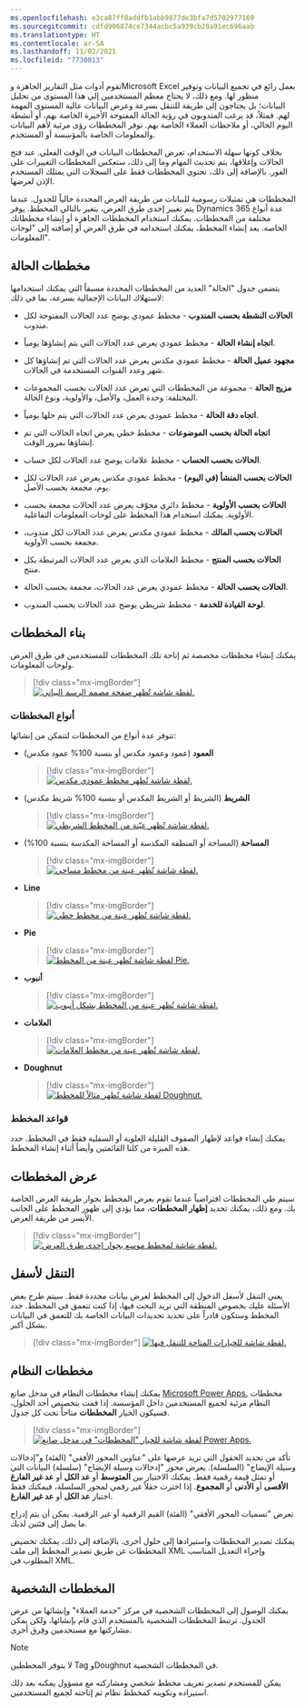 ```yaml
---
ms.openlocfilehash: e3ca87ff8addfb1abb9877de3bfa7d5702977169
ms.sourcegitcommit: cdfd906874ce7344acbc5a939cb28a91ec696aab
ms.translationtype: HT
ms.contentlocale: ar-SA
ms.lasthandoff: 11/02/2021
ms.locfileid: "7730813"
---
```

تقوم أدوات مثل التقارير الجاهزة وMicrosoft Excel بعمل رائع في تجميع البيانات وتوفير منظور لها. ومع ذلك، لا يحتاج معظم المستخدمين إلى هذا المستوى من تحليل البيانات؛ بل يحتاجون إلى طريقة للتنقل بسرعة وعرض البيانات عالية المستوى المهمة لهم. فمثلاً، قد يرغب المندوبون في رؤية الحالة المفتوحة الأخيرة الخاصة بهم، أو أنشطة اليوم الحالي، أو ملاحظات العملاء الخاصة بهم.
توفر المخططات رؤى مرئية لأهم البيانات والمعلومات الخاصة بالمؤسسة أو المستخدم.

بخلاف كونها سهلة الاستخدام، تعرض المخططات البيانات في الوقت الفعلي. عند فتح الحالات وإغلاقها، يتم تحديث المهام وما إلى ذلك، ستعكس المخططات التغييرات على الفور. بالإضافة إلى ذلك، تحتوي المخططات فقط على السجلات التي يمتلك المستخدم الإذن لعرضها.

المخططات هي تمثيلات رسومية للبيانات من طريقة العرض المحددة حالياً للجدول. عندما يتم تغيير إحدى طرق العرض، يتغير بالتالي المخطط.
يوفر Dynamics 365 عدة أنواع مختلفة من المخططات.
يمكنك استخدام المخططات الجاهزة أو إنشاء مخططاتك الخاصة.
بعد إنشاء المخطط، يمكنك استخدامه في طرق العرض أو إضافته إلى "لوحات المعلومات".

## <a name="case-charts"></a>مخططات الحالة

يتضمن جدول "الحالة" العديد من المخططات المحددة مسبقاً التي يمكنك استخدامها لاستهلاك البيانات الإجمالية بسرعة، بما في ذلك:

- **الحالات النشطة بحسب المندوب** - مخطط عمودي يوضح عدد الحالات المفتوحة لكل مندوب.

- **اتجاه إنشاء الحالة** - مخطط عمودي يعرض عدد الحالات التي يتم إنشاؤها يومياً.

- **مجهود عميل الحالة** - مخطط عمودي مكدس يعرض عدد الحالات التي تم إنشاؤها كل شهر وعدد القنوات المستخدمة في الحالات.

- **مزيج الحالة** - مجموعة من المخططات التي تعرض عدد الحالات بحسب المجموعات المختلفة: وحدة العمل، والأصل، والأولوية، ونوع الحالة.

- **اتجاه دقة الحالة** - مخطط عمودي يعرض عدد الحالات التي يتم حلها يومياً.

- **اتجاه الحالة بحسب الموضوعات** - مخطط خطي يعرض اتجاه الحالات التي تم إنشاؤها بمرور الوقت.

- **الحالات بحسب الحساب** - مخطط علامات يوضح عدد الحالات لكل حساب.

- **الحالات بحسب المنشأ (في اليوم)** - مخطط عمودي مكدس يعرض عدد الحالات لكل يوم، مجمعة بحسب الأصل.

- **الحالات بحسب الأولوية** - مخطط دائري مجوّف يعرض عدد الحالات مجمعة بحسب الأولوية. يمكنك استخدام هذا المخطط على لوحات المعلومات التفاعلية.

- **الحالات بحسب المالك** - مخطط عمودي مكدس يعرض عدد الحالات لكل مندوب، مجمعة بحسب الأولوية.

- **الحالات بحسب المنتج** - مخطط العلامات الذي يعرض عدد الحالات المرتبطة بكل منتج.

- **الحالات بحسب الحالة** - مخطط عمودي يعرض عدد الحالات، مجمعة بحسب الحالة.

- **لوحة القيادة للخدمة** - مخطط شريطي يوضح عدد الحالات بحسب المندوب.

## <a name="build-charts"></a>بناء المخططات

يمكنك إنشاء مخططات مخصصة ثم إتاحة تلك المخططات للمستخدمين في طرق العرض ولوحات المعلومات.

> [!div class="mx-imgBorder"]
> [![لقطة شاشة تُظهر صفحة مصمم الرسم البياني.](../media/2-chart-designer.png)](../media/2-chart-designer.png#lightbox)

### <a name="types-of-charts"></a>أنواع المخططات

تتوفر عدة أنواع من المخططات لتتمكن من إنشائها:

- **العمود** (عمود وعمود مكدس أو بنسبة 100% عمود مكدس)

  > [!div class="mx-imgBorder"]
  > [![لقطة شاشة تُظهر مخطط عمودي مكدس.](../media/2-stacked-column-chart.png)](../media/2-stacked-column-chart.png#lightbox)

- **الشريط** (الشريط أو الشريط المكدس أو بنسبة 100% شريط مكدس)

  > [!div class="mx-imgBorder"]
  > [![لقطة شاشة تُظهر عيّنة من المخطط الشريطي.](../media/2-bar-chart.png)](../media/2-bar-chart.png#lightbox)

- **المساحة** (المساحة أو المنطقة المكدسة أو المساحة المكدسة بنسبة 100%)

  > [!div class="mx-imgBorder"]
  > [![لقطة شاشة تُظهر عينة من مخطط مساحي.](../media/2-area-chart.gif)](../media/2-area-chart.gif#lightbox)

- **Line**

  > [!div class="mx-imgBorder"]
  > [![لقطة شاشة تُظهر عينة من مخطط خطي.](../media/2-line-chart.png)](../media/2-line-chart.png#lightbox)

- **Pie**

  > [!div class="mx-imgBorder"]
  > [![لقطة شاشة تُظهر عينة من المخطط Pie.](../media/2-pie-chart.png)](../media/2-pie-chart.png#lightbox)

- **أنبوب**

  > [!div class="mx-imgBorder"]
  > [![لقطة شاشة تُظهر عينة من المخطط بشكل أنبوب.](../media/2-funnel-chart.png)](../media/2-funnel-chart.png#lightbox)

- **العلامات**

  > [!div class="mx-imgBorder"]
  > [![لقطة شاشة تُظهر عينة من مخطط العلامات.](../media/2-tag-chart.png)](../media/2-tag-chart.png#lightbox)

- **Doughnut**

  > [!div class="mx-imgBorder"]
  > [![لقطة شاشة تُظهر مثالاً للمخطط Doughnut.](../media/2-doughnut-chart.png)](../media/2-doughnut-chart.png#lightbox)

### <a name="chart-rules"></a>قواعد المخطط

يمكنك إنشاء قواعد لإظهار الصفوف القليلة العلوية أو السفلية فقط في المخطط. حدد هذه الميزة من كلتا القائمتين وأيضاً أثناء إنشاء المخطط.

## <a name="view-charts"></a>عرض المخططات

سيتم طي المخططات افتراضياً عندما تقوم بعرض المخطط بجوار طريقة العرض الخاصة بك. ومع ذلك، يمكنك تحديد **إظهار المخططات**، مما يؤدي إلى ظهور المخطط على الجانب الأيسر من طريقة العرض.

> [!div class="mx-imgBorder"]
> [![لقطة شاشة لمخطط موسع بجوار إحدى طرق العرض.](../media/2-view-charts.png)](../media/2-view-charts.png#lightbox)

## <a name="drill-down"></a>التنقل لأسفل

يعني التنقل لأسفل الدخول إلى المخطط لعرض بيانات محددة فقط. سيتم طرح بعض الأسئلة عليك بخصوص المنطقة التي تريد البحث فيها، إذا كنت تتعمق في المخطط. حدد المخطط وستكون قادراً على تحديد تحديدات البيانات الخاصة بك للتعمق في البيانات بشكل أكبر.

> [!div class="mx-imgBorder"] 
> [![لقطة شاشة للخيارات المتاحة للتنقل فيها.](../media/2-chart-drill-down.png)](../media/2-chart-drill-down.png#lightbox)

## <a name="system-charts"></a>مخططات النظام

يمكنك إنشاء مخططات النظام في مدخل صانع [Microsoft Power Apps.](https://make.powerapps.com?azure-portal=true) مخططات النظام مرئية لجميع المستخدمين داخل المؤسسة. إذا قمت بتخصيص أحد الحلول، فسيكون الخيار **المخططات** متاحاً تحت كل جدول. 

> [!div class="mx-imgBorder"]
> [![لقطة شاشة للخيار "المخططات" في مدخل صانع Power Apps.](../media/2-solution-charts.png)](../media/2-solution-charts.png#lightbox)

تأكد من تحديد الحقول التي تريد عرضها على "عناوين المحور الأفقي" (الفئة) و"إدخالات وسيلة الإيضاح" (السلسلة).
يعرض محور "إدخالات وسيلة الإيضاح" (سلسلة) البيانات التي تمثل قيمة رقمية فقط. يمكنك الاختيار بين **المتوسط** أو **عد الكل** أو **عد غير الفارغ‎** أو **الأقصى** أو **الأدنى** أو **المجموع**. إذا اخترت حقلاً غير رقمي لمحور السلسلة، فيمكنك فقط اختيار **عد الكل** أو **عد غير الفارغ**. 

تعرض "تسميات المحور الأفقي" (الفئة) القيم الرقمية أو غير الرقمية. يمكن أن يتم إدراج ما يصل إلى فئتين لديك.

يمكنك تصدير المخططات واستيرادها إلى حلول أخرى. بالإضافة إلى ذلك، يمكنك تخصيص المخططات عن طريق تصدير المخطط إلى ملف XML وإجراء التعديل المناسب المطلوب في XML.

## <a name="personal-charts"></a>المخططات الشخصية

يمكنك الوصول إلى المخططات الشخصية في مركز "خدمة العملاء" وإنشائها من عرض الجدول. ترتبط المخططات الشخصية بالمستخدم الذي قام بإنشائها، ولكن يمكن مشاركتها مع مستخدمين وفِرق أخرى.

> [!NOTE]
> لا يتوفر المخططين Tag وDoughnut في المخططات الشخصية.

يمكن للمستخدم تصدير تعريف مخطط شخصي ومشاركته مع مسؤول يمكنه بعد ذلك استيراده وتكوينه كمخطط نظام ثم إتاحته لجميع المستخدمين.
